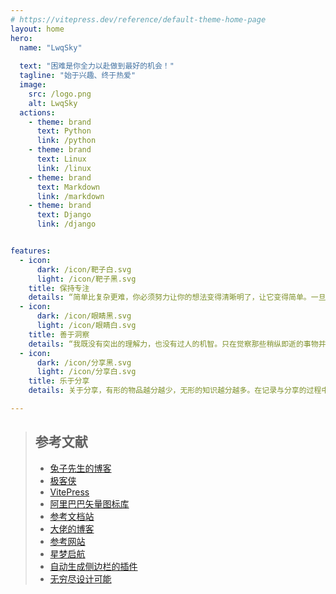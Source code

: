 ```yaml
---
# https://vitepress.dev/reference/default-theme-home-page
layout: home
hero:
  name: "LwqSky"
  
  text: "困难是你全力以赴做到最好的机会！"
  tagline: "始于兴趣、终于热爱"
  image:
    src: /logo.png
    alt: LwqSky
  actions:
    - theme: brand
      text: Python
      link: /python
    - theme: brand
      text: Linux
      link: /linux
    - theme: brand
      text: Markdown
      link: /markdown
    - theme: brand
      text: Django
      link: /django


features:
  - icon: 
      dark: /icon/靶子白.svg
      light: /icon/靶子黑.svg
    title: 保持专注
    details: “简单比复杂更难，你必须努力让你的想法变得清晰明了，让它变得简单。一旦你做到了简单，你就能搬动大山。” -- 乔布斯
  - icon: 
      dark: /icon/眼睛黑.svg
      light: /icon/眼睛白.svg
    title: 善于洞察
    details: “我既没有突出的理解力，也没有过人的机智。只在觉察那些稍纵即逝的事物并对其进行精细观察的能力上，我可能在普通人之上。” -- 达尔文
  - icon: 
      dark: /icon/分享黑.svg
      light: /icon/分享白.svg
    title: 乐于分享
    details: 关于分享，有形的物品越分越少，无形的知识越分越多。在记录与分享的过程中, 梳理所学, 交流所得, 必有所获。

---
```


>## 参考文献
>- [ 兔子先生的博客 ](https://segmentfault.com/a/1190000045316623)
>- [极客侠](https://docs.geeksman.com/)
>- [VitePress](https://vitepress.dev/zh/)
>- [阿里巴巴矢量图标库](https://www.iconfont.cn/)
>- [参考文档站](https://docs.zhengxinonly.com/)
>- [大佬的博客](https://theme.sugarat.top/)
>- [参考网站](https://graython.us.kg/#/home)
>- [星梦启航](https://cpython666.github.io/%E5%A5%BD%E6%96%87%E6%8E%A8%E8%8D%90/%E7%A8%8B%E5%BA%8F%E5%91%98%E8%84%B1%E5%8D%95%E6%8C%87%E5%8D%97.html)
>- [自动生成侧边栏的插件](https://github.com/luciozhang/vitepress-plugin-autobar)
>- [无穷尽设计可能](https://www.seeseed.com/)
<br>


